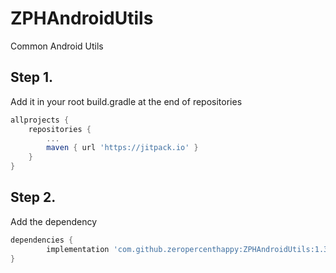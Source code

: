 # ZPHAndroidUtils

Common Android Utils

## Step 1. 

Add it in your root build.gradle at the end of repositories

```groovy
allprojects {
	repositories {
		...
		maven { url 'https://jitpack.io' }
	}
}
```

## Step 2. 

Add the dependency


```groovy
dependencies {
        implementation 'com.github.zeropercenthappy:ZPHAndroidUtils:1.3.4'
}
```
